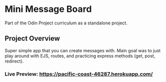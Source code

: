 

# Mini Message Board
 Part of the Odin Project curriculum as a standalone project.

## Project Overview
Super simple app that you can create messages with. Main goal was to just play around with EJS, routes, and practicing express methods (get, post, redirect).

### Live Preview: **https://pacific-coast-46287.herokuapp.com/**




